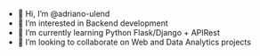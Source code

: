 - 👋 Hi, I’m @adriano-ulend
- 👀 I’m interested in Backend development
- 🌱 I’m currently learning Python Flask/Django + APIRest
- 💞️ I’m looking to collaborate on Web and Data Analytics projects

<!---
adriano-ulend/adriano-ulend is a ✨ special ✨ repository because its `README.md` (this file) appears on your GitHub profile.
You can click the Preview link to take a look at your changes.
--->
